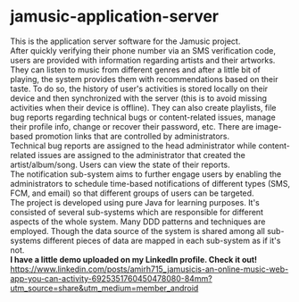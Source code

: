 # jamusic-application-server
This is the application server software for the Jamusic project.<br/>
After quickly verifying their phone number via an SMS verification code, users are provided with information regarding artists and their artworks. They can listen to music from different genres and after a little bit of playing, the system provides them with recommendations based on their taste. To do so, the history of user's activities is stored locally on their device and then synchronized with the server (this is to avoid missing activities when their device is offline). They can also create playlists, file bug reports regarding technical bugs or content-related issues, manage their profile info, change or recover their password, etc. There are image-based promotion links that are controlled by administrators.<br/>
Technical bug reports are assigned to the head administrator while content-related issues are assigned to the administrator that created the artist/album/song. Users can view the state of their reports.<br/>
The notification sub-system aims to further engage users by enabling the administrators to schedule time-based notifications of different types (SMS, FCM, and email) so that different groups of users can be targeted.<br/>
The project is developed using pure Java for learning purposes. It's consisted of several sub-systems which are responsible for different aspects of the whole system. Many DDD patterns and techniques are employed. Though the data source of the system is shared among all sub-systems different pieces of data are mapped in each sub-system as if it's not.<br/>
<b>I have a little demo uploaded on my LinkedIn profile. Check it out!</b><br/>
<a>https://www.linkedin.com/posts/amirh715_jamusicis-an-online-music-web-app-you-can-activity-6925351760450478080-84mm?utm_source=share&utm_medium=member_android</a>
